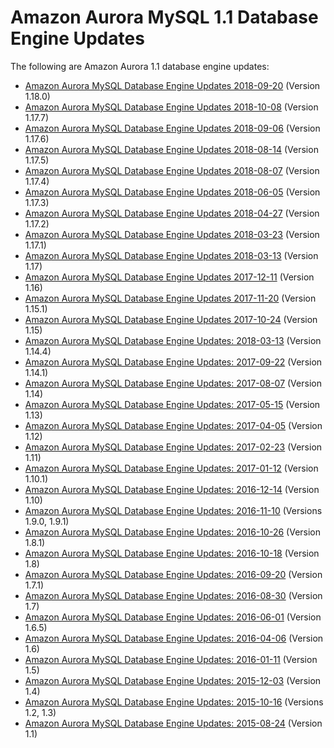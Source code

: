 # Amazon Aurora MySQL 1\.1 Database Engine Updates<a name="AuroraMySQL.Updates.11Updates"></a>

The following are Amazon Aurora 1\.1 database engine updates:
+ [Amazon Aurora MySQL Database Engine Updates 2018\-09\-20](AuroraMySQL.Updates.1180.md) \(Version 1\.18\.0\)
+ [Amazon Aurora MySQL Database Engine Updates 2018\-10\-08](AuroraMySQL.Updates.1177.md) \(Version 1\.17\.7\)
+ [Amazon Aurora MySQL Database Engine Updates 2018\-09\-06](AuroraMySQL.Updates.1176.md) \(Version 1\.17\.6\)
+ [Amazon Aurora MySQL Database Engine Updates 2018\-08\-14](AuroraMySQL.Updates.1175.md) \(Version 1\.17\.5\)
+ [Amazon Aurora MySQL Database Engine Updates 2018\-08\-07](AuroraMySQL.Updates.1174.md) \(Version 1\.17\.4\)
+ [Amazon Aurora MySQL Database Engine Updates 2018\-06\-05](AuroraMySQL.Updates.1173.md) \(Version 1\.17\.3\)
+ [Amazon Aurora MySQL Database Engine Updates 2018\-04\-27](AuroraMySQL.Updates.1172.md) \(Version 1\.17\.2\)
+ [Amazon Aurora MySQL Database Engine Updates 2018\-03\-23](AuroraMySQL.Updates.1171.md) \(Version 1\.17\.1\)
+ [Amazon Aurora MySQL Database Engine Updates 2018\-03\-13](AuroraMySQL.Updates.117.md) \(Version 1\.17\)
+ [Amazon Aurora MySQL Database Engine Updates 2017\-12\-11](AuroraMySQL.Updates.20171211.md) \(Version 1\.16\)
+ [Amazon Aurora MySQL Database Engine Updates 2017\-11\-20](AuroraMySQL.Updates.20171120.md) \(Version 1\.15\.1\)
+ [Amazon Aurora MySQL Database Engine Updates 2017\-10\-24](AuroraMySQL.Updates.20171024.md) \(Version 1\.15\)
+ [Amazon Aurora MySQL Database Engine Updates: 2018\-03\-13](AuroraMySQL.Updates.1144.md) \(Version 1\.14\.4\)
+ [Amazon Aurora MySQL Database Engine Updates: 2017\-09\-22](AuroraMySQL.Updates.20170922.md) \(Version 1\.14\.1\)
+ [Amazon Aurora MySQL Database Engine Updates: 2017\-08\-07](AuroraMySQL.Updates.20170807.md) \(Version 1\.14\)
+ [Amazon Aurora MySQL Database Engine Updates: 2017\-05\-15](AuroraMySQL.Updates.20170515.md) \(Version 1\.13\)
+ [Amazon Aurora MySQL Database Engine Updates: 2017\-04\-05](AuroraMySQL.Updates.20170405.md) \(Version 1\.12\)
+ [Amazon Aurora MySQL Database Engine Updates: 2017\-02\-23](AuroraMySQL.Updates.20170223.md) \(Version 1\.11\)
+ [Amazon Aurora MySQL Database Engine Updates: 2017\-01\-12](AuroraMySQL.Updates.20170112.md) \(Version 1\.10\.1\)
+ [Amazon Aurora MySQL Database Engine Updates: 2016\-12\-14](AuroraMySQL.Updates.20161214.md) \(Version 1\.10\)
+ [Amazon Aurora MySQL Database Engine Updates: 2016\-11\-10](AuroraMySQL.Updates.20161110.md) \(Versions 1\.9\.0, 1\.9\.1\)
+ [Amazon Aurora MySQL Database Engine Updates: 2016\-10\-26](AuroraMySQL.Updates.20161026.md) \(Version 1\.8\.1\)
+ [Amazon Aurora MySQL Database Engine Updates: 2016\-10\-18](AuroraMySQL.Updates.20161018.md) \(Version 1\.8\)
+ [Amazon Aurora MySQL Database Engine Updates: 2016\-09\-20](AuroraMySQL.Updates.20160920.md) \(Version 1\.7\.1\)
+ [Amazon Aurora MySQL Database Engine Updates: 2016\-08\-30](AuroraMySQL.Updates.20160830.md) \(Version 1\.7\)
+ [Amazon Aurora MySQL Database Engine Updates: 2016\-06\-01](AuroraMySQL.Updates.20160601.md) \(Version 1\.6\.5\)
+ [Amazon Aurora MySQL Database Engine Updates: 2016\-04\-06](AuroraMySQL.Updates.20160406.md) \(Version 1\.6\)
+ [Amazon Aurora MySQL Database Engine Updates: 2016\-01\-11](AuroraMySQL.Updates.20160111.md) \(Version 1\.5\)
+ [Amazon Aurora MySQL Database Engine Updates: 2015\-12\-03](AuroraMySQL.Updates.20151203.md) \(Version 1\.4\)
+ [Amazon Aurora MySQL Database Engine Updates: 2015\-10\-16](AuroraMySQL.Updates.20151016.md) \(Versions 1\.2, 1\.3\)
+ [Amazon Aurora MySQL Database Engine Updates: 2015\-08\-24](AuroraMySQL.Updates.20150824.md) \(Version 1\.1\)